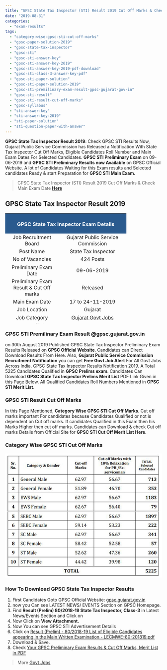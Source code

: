 ```yaml
---
title: "GPSC State Tax Inspector (STI) Result 2019 Cut Off Marks & Check Main Exam Date"
date: "2019-08-31"
categories: 
  - "exam-results"
tags: 
  - "category-wise-gpsc-sti-cut-off-marks"
  - "gpsc-paper-solution-2019"
  - "gpsc-state-tax-inspector"
  - "gpsc-sti"
  - "gpsc-sti-answer-key"
  - "gpsc-sti-answer-key-2019"
  - "gpsc-sti-answer-key-2019-pdf-download"
  - "gpsc-sti-class-3-answer-key-pdf"
  - "gpsc-sti-paper-solution"
  - "gpsc-sti-paper-solution-2019"
  - "gpsc-sti-premilinary-exam-result-gpsc-gujarat-gov-in"
  - "gpsc-sti-result"
  - "gpsc-sti-result-cut-off-marks"
  - "gpsc-syllabus"
  - "sti-answer-key"
  - "sti-answer-key-2019"
  - "sti-paper-solution"
  - "sti-question-paper-with-answer"
---
```


**GPSC State Tax Inspector Result 2019**: Check GPSC STI Results Now, Gujarat Public Service Commission has Released a Notification With State Tax Inspector Cut Off Marks, Eligible Candidates Roll Number and Main Exam Dates For Selected Candidates. **GPSC STI Preliminary Exam** on 09-06-2019 and **GPSC STI Preliminary Results now Available** on GPSC Official Website. A lot of Candidates Waiting for this Exam results and Selected candidates Ready & start Preparation for **GPSC STI Main Exam.**

> GPSC State Tax Inspector (STI) Result 2019 Cut Off Marks & Check Main Exam Date **[Here](https://freegovtjobalert.in/wp-content/uploads/2019/08/Prelims-Result-GPSC-State-Tax-Inspector-Posts.pdf)**

## GPSC State Tax Inspector Result 2019

<table style="border-collapse: collapse; width: 77.3128%; height: 353px;"><tbody><tr><td style="width: 50%; background-color: #2a5a8e;" colspan="2"><h3 style="text-align: center;"><strong><span id="gpsc-state-tax-inspector-result-2019-ojas-sti-result-2019" class="ez-toc-section" style="color: #ffffff;">GPSC State Tax Inspector Exam Details</span></strong></h3></td></tr><tr><td style="width: 50%; text-align: center;"><span style="font-size: 12pt;">Job Recruitment Board</span></td><td style="width: 50%; text-align: center;"><span style="font-size: 12pt;">Gujarat Public Service Commission</span></td></tr><tr><td style="width: 50%; text-align: center;"><span style="font-size: 12pt;">Post Name</span></td><td style="width: 50%; text-align: center;"><span style="font-size: 12pt;">State Tax Inspector</span></td></tr><tr><td style="width: 50%; text-align: center;"><span style="font-size: 12pt;">No of Vacancies</span></td><td style="width: 50%; text-align: center;"><span style="font-size: 12pt;">424 Posts</span></td></tr><tr><td style="width: 50%; text-align: center;"><span style="font-size: 12pt;">Preliminary Exam Date</span></td><td style="width: 50%; text-align: center;"><span style="font-size: 12pt;">09-06-2019</span></td></tr><tr><td style="width: 50%; text-align: center;"><span style="font-size: 12pt;">Preliminary Exam Result &amp; Cut Off marks</span></td><td style="width: 50%; text-align: center;"><span style="font-size: 12pt;">Released</span></td></tr><tr><td style="width: 50%; text-align: center;"><span style="font-size: 12pt;">Main Exam Date</span></td><td style="width: 50%; text-align: center;"><span style="font-size: 12pt;">17 to 24-11-2019</span></td></tr><tr><td style="width: 50%; text-align: center;"><span style="font-size: 12pt;">Job Location</span></td><td style="width: 50%; text-align: center;"><span style="font-size: 12pt;">Gujarat</span></td></tr><tr><td style="width: 50%; text-align: center;"><span style="font-size: 12pt;">Job Category</span></td><td style="width: 50%; text-align: center;"><a href="https://freegovtjobalert.in/gujarat-govt-jobs/" target="_blank" rel="noopener noreferrer"><span style="font-size: 12pt;">Gujarat Govt Jobs</span></a></td></tr><tr><td style="width: 50%; text-align: center;"><span style="font-size: 12pt;">GPSC Official Website</span></td><td style="width: 50%; text-align: center;"><span style="font-size: 12pt;"><a href="https://gpsc.gujarat.gov.in/" target="_blank" rel="noopener noreferrer">https://gpsc.gujarat.gov.in/</a></span></td></tr></tbody></table>

### **GPSC STI Premilinary Exam Result @gpsc.gujarat.gov.in**

on 30th August 2019 Published GPSC State Tax Inspector Preliminary Exam Results Released on **GPSC Official Website**. Candidates can Direct Download Results From Here. Also, **Gujarat Public Service Commission Recruitment Notification** you can get **Free Govt Job Alert** For All Govt Jobs Across India. GPSC State Tax Inspector Results Notification 2019. A Total 5225 Candidates Qualified in **GPSC Prelims exam**. Candidates Can Download **GPSC State Tax Inspector Prelims Merit List** PDF Link Given in this Page Below. All Qualified Candidates Roll Numbers Mentioned in **GPSC STI Merit List**.

### **GPSC STI Result Cut Off Marks**

In this Page Mentioned, **Category Wise GPSC STI Cut Off Marks**. Cut off marks important For candidates because Candidates Qualified or not is dependent on Cut off marks. If candidates Qualified in this Exam then his Marks Higher then cut off marks. Candidates can Download & check Cut off marks Details from Official Site for **GPSC STI Cut Off Merit List Here.**

### **Category Wise GPSC STI Cut Off Marks**

![GPSC STI Result ](images/Category-Wise-GPSC-STI-Cut-Off-Marks.jpg)

### **How To Download GPSC State Tax Inspector Results**

1. First Candidates Goto GPSC Official Website: [gpsc.gujarat.gov.in](https://gpsc.gujarat.gov.in)
2. now you Can see LATEST NEWS/ EVENTS Section on GPSC Homepage.
3. Find **Result (Prelim) 80/2018-19 State Tax Inspector, Class-3** in Latest News/Events Section and Click on
4. Now Click on **View Attachment.**
5. Now You can see GPSC STI Advertisement Details
6. Click on [Result (Prelim) - 80/2018-19 List of Eligible Candidates appearing in the Main Written Examination - LECMWE-80-201819.pdf](https://gpsc.gujarat.gov.in/Documents/AdvertismentDocument/LECMWE-80-201819.pdf)
7. Download & Save.
8. Check [Your GPSC Preliminary Exam Results & Cut Off Marks, Merit List in PDF](https://freegovtjobalert.in/wp-content/uploads/2019/08/Prelims-Result-GPSC-State-Tax-Inspector-Posts.pdf)

> More [Govt Jobs](https://freegovtjobalert.in)
